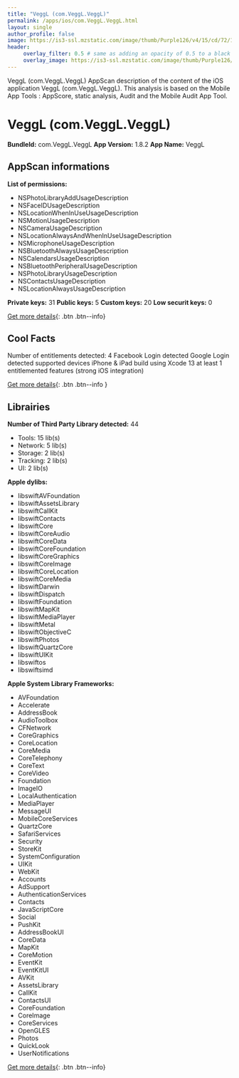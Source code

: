 ```yaml
---
title: "VeggL (com.VeggL.VeggL)"
permalink: /apps/ios/com.VeggL.VeggL.html
layout: single
author_profile: false
image: https://is3-ssl.mzstatic.com/image/thumb/Purple126/v4/15/cd/72/15cd72c9-8e43-43ab-aa1c-2ccd54955560/AppIcon-0-0-1x_U007emarketing-0-0-0-7-0-0-sRGB-0-0-0-GLES2_U002c0-512MB-85-220-0-0.jpeg/512x512bb.jpg
header: 
     overlay_filter: 0.5 # same as adding an opacity of 0.5 to a black background
     overlay_image: https://is3-ssl.mzstatic.com/image/thumb/Purple126/v4/15/cd/72/15cd72c9-8e43-43ab-aa1c-2ccd54955560/AppIcon-0-0-1x_U007emarketing-0-0-0-7-0-0-sRGB-0-0-0-GLES2_U002c0-512MB-85-220-0-0.jpeg/512x512bb.jpg
---
```

VeggL (com.VeggL.VeggL) AppScan description of the content of the iOS application VeggL (com.VeggL.VeggL). This analysis is based on the Mobile App Tools : AppScore, static analysis, Audit and the Mobile Audit App Tool.

# VeggL (com.VeggL.VeggL)

**BundleId:** com.VeggL.VeggL
**App Version:** 1.8.2
**App Name:** VeggL


## AppScan informations 

**List of permissions:** 
- NSPhotoLibraryAddUsageDescription
- NSFaceIDUsageDescription
- NSLocationWhenInUseUsageDescription
- NSMotionUsageDescription
- NSCameraUsageDescription
- NSLocationAlwaysAndWhenInUseUsageDescription
- NSMicrophoneUsageDescription
- NSBluetoothAlwaysUsageDescription
- NSCalendarsUsageDescription
- NSBluetoothPeripheralUsageDescription
- NSPhotoLibraryUsageDescription
- NSContactsUsageDescription
- NSLocationAlwaysUsageDescription
  
  
**Private keys:** 31
**Public keys:** 5
**Custom keys:** 20
**Low securit keys:** 0
  
[Get more details](/pricing.html){: .btn .btn--info}

## Cool Facts

Number of entitlements detected: 4
Facebook Login detected
Google Login detected
supported devices iPhone & iPad
build using Xcode 13
at least 1 entitlemented features (strong iOS integration)
  
[Get more details](/pricing.html){: .btn .btn--info }

## Librairies 
**Number of Third Party Library detected:** 44
- Tools: 15 lib(s)
- Network: 5 lib(s)
- Storage: 2 lib(s)
- Tracking: 2 lib(s)
- UI: 2 lib(s)


**Apple dylibs:**
- libswiftAVFoundation
- libswiftAssetsLibrary
- libswiftCallKit
- libswiftContacts
- libswiftCore
- libswiftCoreAudio
- libswiftCoreData
- libswiftCoreFoundation
- libswiftCoreGraphics
- libswiftCoreImage
- libswiftCoreLocation
- libswiftCoreMedia
- libswiftDarwin
- libswiftDispatch
- libswiftFoundation
- libswiftMapKit
- libswiftMediaPlayer
- libswiftMetal
- libswiftObjectiveC
- libswiftPhotos
- libswiftQuartzCore
- libswiftUIKit
- libswiftos
- libswiftsimd


**Apple System Library Frameworks:**
- AVFoundation
- Accelerate
- AddressBook
- AudioToolbox
- CFNetwork
- CoreGraphics
- CoreLocation
- CoreMedia
- CoreTelephony
- CoreText
- CoreVideo
- Foundation
- ImageIO
- LocalAuthentication
- MediaPlayer
- MessageUI
- MobileCoreServices
- QuartzCore
- SafariServices
- Security
- StoreKit
- SystemConfiguration
- UIKit
- WebKit
- Accounts
- AdSupport
- AuthenticationServices
- Contacts
- JavaScriptCore
- Social
- PushKit
- AddressBookUI
- CoreData
- MapKit
- CoreMotion
- EventKit
- EventKitUI
- AVKit
- AssetsLibrary
- CallKit
- ContactsUI
- CoreFoundation
- CoreImage
- CoreServices
- OpenGLES
- Photos
- QuickLook
- UserNotifications


  
[Get more details](/pricing.html){: .btn .btn--info}

